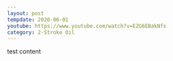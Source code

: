 ```yaml
---
layout: post
tempdate: 2020-06-01
youtube: https://www.youtube.com/watch?v=EZG6EBakNfs
category: 2-Stroke Oil
---
```

test content